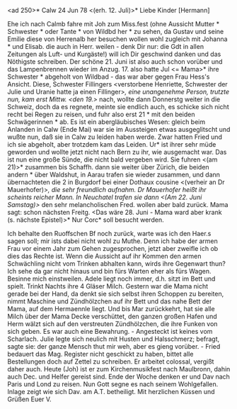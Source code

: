 <ad 250>* Calw 24 Jun 78
 <(erh. 12. Juli)>*
Liebe Kinder [Hermann]

Ehe ich nach Calmb fahre mit Joh zum Miss.fest (ohne Aussicht Mutter <Emilie Gu.>* Schwester <Emma Gu>* oder Tante <Emma>* von Wildbd her <wo sie im Bade>* zu sehen, da Gustav und seine Emilie diese von Herrenalb her besuchen wollen wohl zugleich mit Johanna <Gundert>* und Elisab. die auch in Herr. weilen - denk Dir nur: die Gdt in allen Zeitungen als Luft- und Kurgäste!) will ich Dir geschwind danken und das Nöthigste schreiben. Der schöne 21. Juni ist also auch schon vorüber und das Lampenbrennen wieder im Anzug. 17. also hatte Jul <= Mama>* ihre Schwester <Uranie>* abgeholt von Wildbad - das war aber gegen Frau Hess's Ansicht. Diese, Schwester Fillingers <verstorbene Henriette, Schwester der Julie und Uranie hatte ja einen Fillinger>*, eine unangenehme Person, trutzte nun, kam erst Mittw. <den 19.>* nach, wollte dann Donnerstg weiter in die Schweiz, doch da es regnete, meinte sie endlich auch, es schicke sich nicht recht bei Regen zu reisen, und fuhr also erst 21 <Freitag>* mit den beiden Schwägerinnen <Mama und Uranie>* ab. Es ist ein abergläubisches Wesen: gleich beim Anlanden in Calw (Ende Mai) war sie im Aussteigen etwas ausgeglitscht und wußte nun, daß sie in Calw zu leiden haben werde. Zwar hatten Fried und ich sie abgeholt, aber trotzdem kam das Leiden. Ur<an>* ist ihrer sehr müde geworden und wollte jetzt nicht nach Bern zu ihr, wie ausgemacht war. Das ist nun eine große Sünde, die nicht bald vergeben wird. Sie fuhren <(am 21)>* zusammen bis Schaffh. dann sie weiter über Zürich, die beiden andern <Uranie und Mama>* über Waldshut, in Aarau trafen sie wieder zusammen, und dann übernachteten die 2 in Burgdorf bei einer Dothaux cousine <(verheir an Dr Mauerhofer)>*, die sehr freundlich aufnahm. Dr Mauerhofer heißt ihr scheints reicher Mann. In Neuchatel trafen sie dann <(Am 22. Juni Samstag)>* den sehr melancholischen Fred. wollen aber bald zurück. Mama sagt: schon nächsten Freitg. <Das wäre 28. Juni - Mama ward aber krank (s. nächste Epistel)>* Nur Corc<elles>* soll besucht werden.

Ich behalte den Ruoffschen Bf noch zurück, warte was ich den Haer.s sagen soll; mir ists dabei nicht wohl zu Muthe. Denn ich habe der armen Frau vor einem Jahr zum Gehen zugesprochen, jetzt aber zweifle ich ob dies das Rechte ist. Wenn die Aussicht auf ihr Kommen den armen Schwächling nicht vom Trinken abhalten kann, wirds ihre Gegenwart thun? Ich sehe da gar nicht hinaus und bin fürs Warten eher als fürs Wagen. Besinne mich einstweilen. 
Adele liegt noch immer, d.h. sitzt im Bett und spielt. Trinkt Nachts ihre 4 Gläser Milch. Gestern war die Mama nicht gerade bei der Hand, da denkt sie sich selbst ihren Schoppen zu bereiten, nimmt Maschine und Zündhölzchen auf ihr Bett und das nahe Bett der Mama, auf dem Hermaennle liegt. Und bis Mar zurückkehrt, hat sie alle Milch über der Mama Decke verschüttet, den ganzen großen Hafen und Herm wälzt sich auf den verstreuten Zündhölzchen, die ihre Funken von sich geben. Es war auch eine Bewahrung. - Angesteckt ist keines vom Scharlach. Julie legte sich neulich mit Husten und Halsschmerz; befragt, sagte sie: der ganze Mensch thut mir weh, aber es gieng vorüber. - Fried bedauert das Mag. Register nicht geschickt zu haben, bittet alle Bestellungen doch auf Zettel zu schreiben. Er arbeitet colossal, vergißt daher auch. Heute (Joh) ist er zum Kirchenmusikfest nach Maulbronn, dahin auch Dec. und Helfer gereist sind. Ende der Woche denken er und Dav nach Paris und Lond zu reisen. Nun Gott segne es nach seinem Wohlgefallen. Inlage zeigt wie sich Dav. am A.T. betheiligt. Mit herzlichen Küssen und Grüßen  Euer V.
